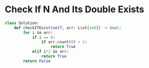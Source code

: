 # Check If N And Its Double Exists
```python
class Solution:
    def checkIfExist(self, arr: List[int]) -> bool:
        for i in arr:
            if i == 0:
                if arr.count(0) > 1:
                    return True
            elif i*2 in arr:
                return True
        return False
```

